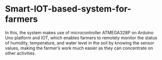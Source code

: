 # Smart-IOT-based-system-for-farmers
In this, the system makes use of microcontroller ATMEGA328P on Arduino Uno platform and  IOT, which enables farmers to remotely monitor the status of humidity, temperature, and water level in the soil by knowing the sensor values, making the farmer’s work much easier as they can concentrate  on other activities.

